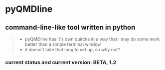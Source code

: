 # pyQMDline
## command-line-like tool written in python

> * pyQMDline has it's own quircks in a way that i may do some work better than a simple terminal window
> * it doesn't take that long to set up, so why not?

### current status and current version: BETA, 1.2
